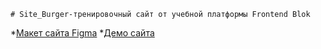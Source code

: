 ```
# Site_Burger-тренировочный сайт от учебной платформы Frontend Blok
```
*[Макет сайта Figma](https://www.figma.com/file/hyRXiRg8tjrHpYZQHYZ466/Burgers-Menu-Responsive-(Copy)?type=design&node-id=702%3A206&mode=dev)
*[Демо сайта](https://bestdmitriy.github.io/Site_Burger/menu.html)

